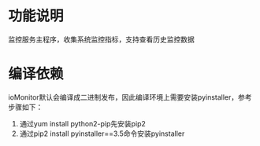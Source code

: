 # 功能说明
监控服务主程序，收集系统监控指标，支持查看历史监控数据

# 编译依赖
ioMonitor默认会编译成二进制发布，因此编译环境上需要安装pyinstaller，参考步骤如下：
1. 通过yum install python2-pip先安装pip2
2. 通过pip2 install pyinstaller==3.5命令安装pyinstaller

